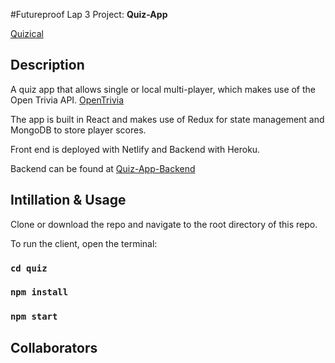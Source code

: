 #Futureproof Lap 3 Project: **Quiz-App**

[Quizical](quizzicalproject.netlify.app)

## Description

A quiz app that allows single or local multi-player, which makes use of the Open Trivia API. [OpenTrivia](https://opentdb.com/)

The app is built in React and makes use of Redux for state management and MongoDB to store player scores.

Front end is deployed with Netlify and Backend with Heroku.

Backend can be found at [Quiz-App-Backend](https://github.com/Pilks-pixel/Quiz-App-Backend)

## Intillation & Usage

Clone or download the repo and navigate to the root directory of this repo.

To run the client, open the terminal:

### `cd quiz`

### `npm install`

### `npm start`


## Collaborators

